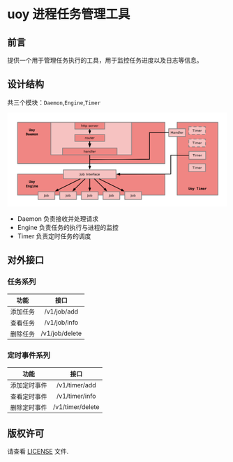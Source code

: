 # uoy 进程任务管理工具

## 前言
提供一个用于管理任务执行的工具，用于监控任务进度以及日志等信息。

## 设计结构

共三个模块：`Daemon`,`Engine`,`Timer`

![架构图](resources/framework.png)

- Daemon 负责接收并处理请求
- Engine 负责任务的执行与进程的监控
- Timer 负责定时任务的调度

## 对外接口

### 任务系列

| 功能   |      接口      |
|----------|:-------------:|
| 添加任务 |  /v1/job/add |
| 查看任务 |  /v1/job/info |
| 删除任务 |  /v1/job/delete |

### 定时事件系列

| 功能   |      接口      |
|----------|:-------------:|
| 添加定时事件 |  /v1/timer/add |
| 查看定时事件 |  /v1/timer/info |
| 删除定时事件 |  /v1/timer/delete |

## 版权许可

请查看 [LICENSE](LICENSE) 文件.